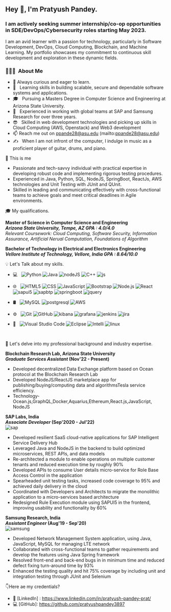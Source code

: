 
<h2> Hey 👋, I'm Pratyush Pandey.</h2>

<h3> I am actively seeking summer internship/co-op opportunities in SDE/DevOps/Cybersecurity roles starting May 2023. </h3>

I am an avid learner with a passion for technology, particularly in Software Development, DevOps, Cloud Computing, Blockchain, and Machine Learning. My portfolio showcases my commitment to continuous skill development and exploration in these dynamic fields.  
<h3> 👨🏻‍💻 &nbsp;About Me </h3>


- 🌱 Always curious and eager to learn.
- 🚀 &nbsp; Learning skills in building scalable, secure and dependable software systems and applications.
- 🎓 &nbsp; Pursuing a Masters Degree in Computer Science and Engineering at Arizona State University.
- 💼 &nbsp; Experienced in working with global teams at SAP and Samsung Research for over three years.
- 😎 &nbsp; Skilled in web development technologies and picking up skills in Cloud Computing (AWS, Openstack) and Web3 development
- 📫  Reach me out on ppande28@asu.edu (mailto:ppande28@asu.edu)
- ✍️ &nbsp;  When I am not infront of the computer, I indulge in music as a proficient player of guitar, drums, and piano.



🧠 This is me

- Passionate and tech-savvy individual with practical expertise in developing robust code and implementing rigorous testing procedures.
- Experienced in Java, Python, SQL, NodeJS, SpringBoot, ReactJs, AWS technologies and Unit Testing with JUnit and QUnit.
- Skilled in leading and communicating effectively with cross-functional teams to achieve goals and meet critical deadlines in Agile environments.


🎓 My qualifications. 

**Master of Science in Computer Science and Engineering** &nbsp;&nbsp;&nbsp;&nbsp;&nbsp;&nbsp; <br>
**_Arizona State University, Tempe, AZ GPA : 4.0/4.0_** &nbsp;&nbsp;&nbsp;&nbsp;&nbsp;&nbsp; <br>
_Relevant Coursework: Cloud Computing, Software Security, Information Assurance, Artificial Nerual Computation, Foundations of Algorithm_<br>

**Bachelor of Technology in Electrical and Electronics Engineering** &nbsp;&nbsp;&nbsp;&nbsp;&nbsp;&nbsp; <br>
**_Vellore Institute of Technology, Vellore, India GPA : 8.64/10.0_** &nbsp;&nbsp;&nbsp;&nbsp;&nbsp;&nbsp; <br>

💡 Let's Talk about my skills. 

- 💻 &nbsp;
  ![Python](https://img.shields.io/badge/-Python-333333?style=flat&logo=python)
  ![Java](https://img.shields.io/badge/-Java-333333?style=flat&logo=Java&logoColor=007396)
  ![nodeJS](https://img.shields.io/badge/-Node.js-333333?style=flat&logo=node.js&logoColor=339933)
  ![C++](https://img.shields.io/badge/-C++-333333?style=flat&logo=C%2B%2B&logoColor=00599C)
  ![js](https://img.shields.io/badge/-JavaScript-333333?style=flat&logo=javascript&logoColor=F7DF1E)
- 🌐 &nbsp;
  ![HTML5](https://img.shields.io/badge/-HTML5-333333?style=flat&logo=HTML5)
  ![CSS](https://img.shields.io/badge/-CSS-333333?style=flat&logo=CSS3&logoColor=1572B6)
  ![JavaScript](https://img.shields.io/badge/-JavaScript-333333?style=flat&logo=javascript)
  ![Bootstrap](https://img.shields.io/badge/-Bootstrap-333333?style=flat&logo=bootstrap&logoColor=563D7C)
  ![Node.js](https://img.shields.io/badge/-Node.js-333333?style=flat&logo=node.js)
  ![React](https://img.shields.io/badge/-React-333333?style=flat&logo=react)
  ![sapui5](https://img.shields.io/badge/-SAPUI5-333333?style=flat&logo=sap&logoColor=0FAAFF)
  ![sapbtp](https://img.shields.io/badge/-SAP%20BTP-333333?style=flat&logo=sap&logoColor=0FAAFF)
  ![springboot](https://img.shields.io/badge/-Spring%20Boot-333333?style=flat&logo=spring-boot)
  ![jquery](https://img.shields.io/badge/-jQuery-333333?style=flat&logo=jquery&logoColor=0769AD)

- 🛢 &nbsp;
  ![MySQL](https://img.shields.io/badge/-MySQL-333333?style=flat&logo=mysql)
  ![postgresql](https://img.shields.io/badge/-PostgreSQL-333333?style=flat&logo=postgresql&logoColor=336791)
  ![AWS](https://img.shields.io/badge/-Amazon%20Web%20Services-333333?style=flat&logo=amazon-aws&logoColor=FF9900)
- ⚙️ &nbsp;
  ![Git](https://img.shields.io/badge/-Git-333333?style=flat&logo=git)
  ![GitHub](https://img.shields.io/badge/-GitHub-333333?style=flat&logo=github)
  ![kibana](https://img.shields.io/badge/-Kibana-333333?style=flat&logo=kibana&logoColor=005571)
  ![grafana](https://img.shields.io/badge/-Grafana-333333?style=flat&logo=grafana&logoColor=F46800)
  ![jenkins](https://img.shields.io/badge/-Jenkins-333333?style=flat&logo=jenkins&logoColor=D24939)
  ![jira](https://img.shields.io/badge/-JIRA-333333?style=flat&logo=jira-software&logoColor=0052CC)
- 🔧 &nbsp;
  ![Visual Studio Code](https://img.shields.io/badge/-Visual%20Studio%20Code-333333?style=flat&logo=visual-studio-code&logoColor=007ACC)
  ![Eclipse](https://img.shields.io/badge/-Eclipse-333333?style=flat&logo=eclipse-ide&logoColor=2C2255)
  ![Intelli](https://img.shields.io/badge/-IntelliJ%20IDEA-333333?style=flat&logo=intellij-idea&logoColor=orange)
  ![linux](https://img.shields.io/badge/-Linux-333333?style=flat&logo=linux&logoColor=FCC624)

<br/>

💼 Let's delve into my professional background and industry expertise.


**Blockchain Research Lab, Arizona State University** &nbsp;&nbsp;&nbsp;&nbsp;&nbsp;&nbsp; <br>
**_Graduate Services Assistant_         (Nov'22 - Present)** &nbsp;&nbsp;&nbsp;&nbsp;&nbsp;&nbsp; <br>
- Developed decentralized Data Exchange platform based on Ocean protocol at the Blockchain Research Lab
- Developed NodeJS/ReactJS marketplace app for publishing/buying/computing data and algorithmsTesla
service efficiency.
- Technology-Ocean.js,GraphQL,Docker,Aquarius,Ethereum,React.js,JavaScript, NodeJS<br>

**SAP Labs, India** &nbsp;&nbsp;&nbsp;&nbsp;&nbsp;&nbsp; <br>
**_Associate Developer_             (Sep'2020 - Jul'22)** &nbsp;&nbsp;&nbsp;&nbsp;&nbsp;&nbsp; <br>
![sap](https://img.shields.io/badge/-SAP-333333?style=flat&logo=sap&logoColor=0FAAFF)
- Developed resilient SaaS cloud-native applications for SAP Intelligent Service Delivery Hub
- Leveraged Java and NodeJS in the backend to build optimized microservices, REST APIs, and data models
- Re-architected a module to enable operations on multiple customer tenants and reduced execution time by roughly 90%
- Developed APIs to consume User details micro-service for Role Base Access Control in the application
- Spearheaded unit testing tasks, increased code coverage to 95% and achieved daily delivery in the cloud
- Coordinated with Developers and Architects to migrate the monolithic application to a micro-services based architecture
- Redesigned Rule Execution module using SAPUI5 in the frontend, improving usability and functionality by 60%

**Samsung Research, India** &nbsp;&nbsp;&nbsp;&nbsp;&nbsp;&nbsp; <br>
**_Assistant Engineer_             (Aug'19 - Sep'20)** &nbsp;&nbsp;&nbsp;&nbsp;&nbsp;&nbsp; <br>
![samsung](https://img.shields.io/badge/-Samsung%20Research-333333?style=flat&logo=samsung&logoColor=1428a0)
- Developed Network Management System application, using Java, JavaScript, MySQL for managing LTE network
- Collaborated with cross-functional teams to gather requirements and develop the features using Java Spring framework
- Resolved front-end and back-end bugs in in minimum time and reduced defect fixing turn-around time by 93%
- Enhanced the testing quality and hit 75% coverage by including unit and integration testing through JUnit and Selenium

 👇Here ae my credentials?

- 👔 [LinkedIn] : https://www.linkedin.com/in/pratyush-pandey-prat/
- 💻 [GitHub]: https://github.com/pratyushpandey3897
 
<!-- :office: How about my portfolio? -->


<!-- - https://pratyushpandey.netlify.app/ -->

